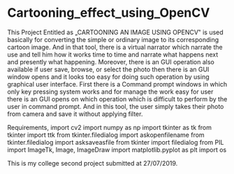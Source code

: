 # Cartooning_effect_using_OpenCV
This Project Entitled as „CARTOONING AN IMAGE USING OPENCV‟ is used basically for converting the simple or ordinary image to its corresponding cartoon image. 
And in that tool, there is a virtual narrator which narrate the use and tell him how it works time to time and narrate what happens next and presently what happening. 
Moreover, there is an GUI operation also available if user save, browse, or select the photo then there is an GUI window opens and 
it looks too easy for doing such operation by using graphical user interface. First there is a Command prompt windows in which only key pressing system works and 
for manage the work easy for user there is an GUI opens on which operation which is difficult to perform by the user in command prompt. And in this tool, 
the user simply takes their photo from camera and save it without applying filter.

Requirements,
import cv2
import numpy as np
import tkinter as tk
from tkinter import ttk
from tkinter.filedialog import askopenfilename
from tkinter.filedialog import asksaveasfile
from tkinter import filedialog
from PIL import ImageTk, Image, ImageDraw
import matplotlib.pyplot as plt
import os

This is my college second project submitted at 27/07/2019.
